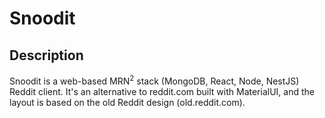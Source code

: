 # Snoodit

## Description

Snoodit is a web-based MRN<sup>2</sup> stack (MongoDB, React, Node, NestJS) Reddit client.
It's an alternative to reddit.com built with MaterialUI, and the layout is based on the old Reddit design (old.reddit.com).
